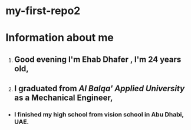 # my-first-repo2
# Information about me
1. ## Good evening I'm **Ehab Dhafer** , I'm 24 years old,
2. ## I graduated from *Al Balqa' Applied University* as a Mechanical Engineer,
- ### I finished my high school from vision school in Abu Dhabi, UAE.
